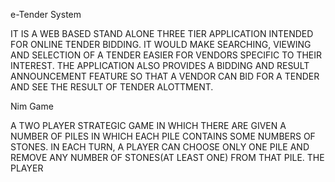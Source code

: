 e-Tender System

IT IS A WEB BASED STAND ALONE THREE TIER APPLICATION INTENDED FOR ONLINE TENDER BIDDING. IT WOULD
MAKE SEARCHING, VIEWING AND SELECTION OF A TENDER EASIER FOR VENDORS SPECIFIC TO THEIR INTEREST. THE
APPLICATION ALSO PROVIDES A BIDDING AND RESULT ANNOUNCEMENT FEATURE SO THAT A VENDOR CAN BID FOR A
TENDER AND SEE THE RESULT OF TENDER ALOTTMENT.


Nim Game

A TWO PLAYER STRATEGIC GAME IN WHICH THERE ARE GIVEN A NUMBER OF PILES IN WHICH EACH PILE CONTAINS
SOME NUMBERS OF STONES. IN EACH TURN, A PLAYER CAN CHOOSE ONLY ONE PILE AND REMOVE ANY NUMBER OF
STONES(AT LEAST ONE) FROM THAT PILE. THE PLAYER
